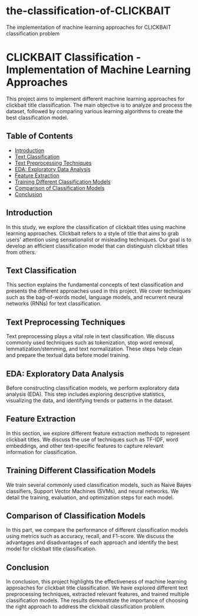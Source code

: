 # the-classification-of-CLICKBAIT
The implementation of machine learning approaches for CLICKBAIT classification problem
# CLICKBAIT Classification - Implementation of Machine Learning Approaches

This project aims to implement different machine learning approaches for clickbait title classification. The main objective is to analyze and process the dataset, followed by comparing various learning algorithms to create the best classification model.

## Table of Contents

- [Introduction](#introduction)
- [Text Classification](#text-classification)
- [Text Preprocessing Techniques](#text-preprocessing-techniques)
- [EDA: Exploratory Data Analysis](#eda-exploratory-data-analysis)
- [Feature Extraction](#feature-extraction)
- [Training Different Classification Models](#training-different-classification-models)
- [Comparison of Classification Models](#comparison-of-classification-models)
- [Conclusion](#conclusion)

## Introduction

In this study, we explore the classification of clickbait titles using machine learning approaches. Clickbait refers to a style of title that aims to grab users' attention using sensationalist or misleading techniques. Our goal is to develop an efficient classification model that can distinguish clickbait titles from others.

## Text Classification

This section explains the fundamental concepts of text classification and presents the different approaches used in this project. We cover techniques such as the bag-of-words model, language models, and recurrent neural networks (RNNs) for text classification.

## Text Preprocessing Techniques

Text preprocessing plays a vital role in text classification. We discuss commonly used techniques such as tokenization, stop word removal, lemmatization/stemming, and text normalization. These steps help clean and prepare the textual data before model training.

## EDA: Exploratory Data Analysis

Before constructing classification models, we perform exploratory data analysis (EDA). This step includes exploring descriptive statistics, visualizing the data, and identifying trends or patterns in the dataset.

## Feature Extraction

In this section, we explore different feature extraction methods to represent clickbait titles. We discuss the use of techniques such as TF-IDF, word embeddings, and other text-specific features to capture relevant information for classification.

## Training Different Classification Models

We train several commonly used classification models, such as Naive Bayes classifiers, Support Vector Machines (SVMs), and neural networks. We detail the training, evaluation, and optimization steps for each model.

## Comparison of Classification Models

In this part, we compare the performance of different classification models using metrics such as accuracy, recall, and F1-score. We discuss the advantages and disadvantages of each approach and identify the best model for clickbait title classification.

## Conclusion

In conclusion, this project highlights the effectiveness of machine learning approaches for clickbait title classification. We have explored different text preprocessing techniques, extracted relevant features, and trained multiple classification models. The results demonstrate the importance of choosing the right approach to address the clickbait classification problem.



